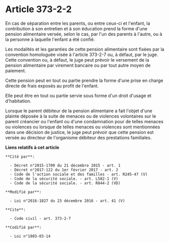 # Article 373-2-2

En cas de séparation entre les parents, ou entre ceux-ci et l'enfant, la contribution à son entretien et à son éducation
prend la forme d'une pension alimentaire versée, selon le cas, par l'un des parents à l'autre, ou à la personne à laquelle
l'enfant a été confié. 

Les modalités et les garanties de cette pension alimentaire sont fixées par la convention homologuée visée à l'article
373-2-7 ou, à défaut, par le juge. Cette convention ou, à défaut, le juge peut prévoir le versement de la pension alimentaire
par virement bancaire ou par tout autre moyen de paiement. 

Cette pension peut en tout ou partie prendre la forme d'une prise en charge directe de frais exposés au profit de l'enfant. 

Elle peut être en tout ou partie servie sous forme d'un droit d'usage et d'habitation.

Lorsque le parent débiteur de la pension alimentaire a fait l'objet d'une plainte déposée à la suite de menaces ou de
violences volontaires sur le parent créancier ou l'enfant ou d'une condamnation pour de telles menaces ou violences ou
lorsque de telles menaces ou violences sont mentionnées dans une décision de justice, le juge peut prévoir que cette pension
est versée au directeur de l'organisme débiteur des prestations familiales.

**Liens relatifs à cet article**

	**Cité par**:

	  - Décret n°2015-1709 du 21 décembre 2015 - art. 1
	  - Décret n°2017-122 du 1er février 2017 - art. 2
	  - Code de l'action sociale et des familles - art. R245-47 (V)
	  - Code de la sécurité sociale. - art. L582-1 (V)
	  - Code de la sécurité sociale. - art. R844-2 (VD)

	**Modifié par**:

	  - Loi n°2016-1827 du 23 décembre 2016 - art. 41 (V)

	**Cite**:

	  - Code civil - art. 373-2-7

	**Codifié par**:

	  - Loi n°1803-03-14
